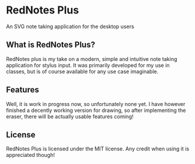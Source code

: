 # RedNotes Plus

An SVG note taking application for the desktop users

## What is RedNotes Plus?

RedNotes plus is my take on a modern, simple and intuitive note taking
application for stylus input. It was primarily developed for my use in classes,
but is of course available for any use case imaginable.

## Features

Well, it is work in progress now, so unfortunately none yet. I have however
finished a decently working version for drawing, so after implementing the eraser,
there will be actually usable features coming!

## License

RedNotes Plus is licensed under the MIT license. Any credit when using it is
appreciated though!
